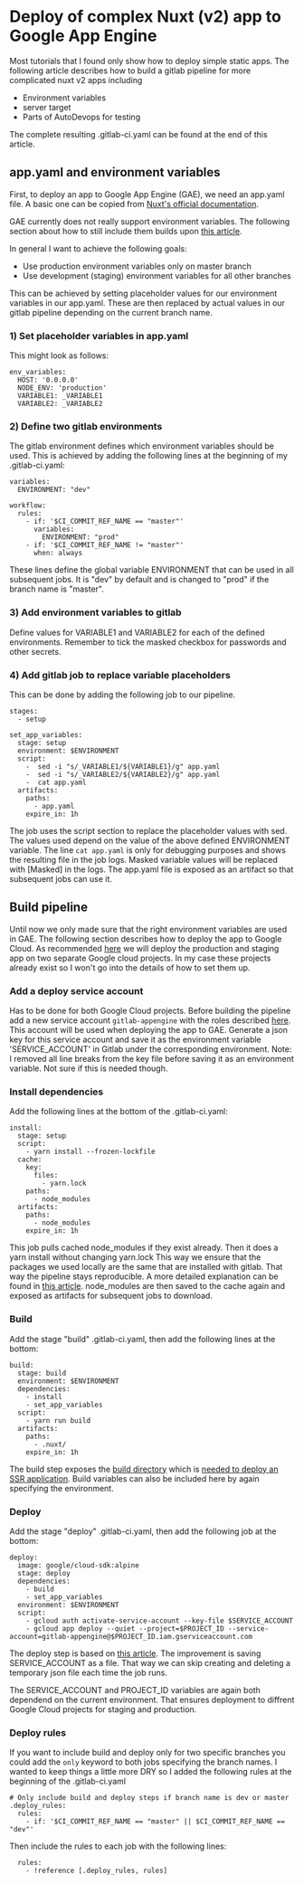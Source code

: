 # Deploy of complex Nuxt (v2) app to Google App Engine

Most tutorials that I found only show how to deploy simple static apps.
The following article describes how to build a gitlab pipeline for more complicated nuxt v2 apps including
- Environment variables
- server target
- Parts of AutoDevops for testing

The complete resulting .gitlab-ci.yaml can be found at the end of this article.

## app.yaml and environment variables

First, to deploy an app to Google App Engine (GAE), we need an app.yaml file.
A basic one can be copied from [Nuxt's official documentation](https://develop365.gitlab.io/nuxtjs-2.8.X-doc/en/faq/appengine-deployment/).

GAE currently does not really support environment variables.
The following section about how to still include them builds upon [this article](https://dev.to/mungell/google-cloud-app-engine-environment-variables-5990).

In general I want to achieve the following goals:
- Use production environment variables only on master branch
- Use development (staging) environment variables for all other branches

This can be achieved by setting placeholder values for our environment variables in our app.yaml.
These are then replaced by actual values in our gitlab pipeline depending on the current branch name.

### 1) Set placeholder variables in app.yaml
This might look as follows:
```
env_variables:
  HOST: '0.0.0.0'
  NODE_ENV: 'production'
  VARIABLE1: _VARIABLE1
  VARIABLE2: _VARIABLE2
```

### 2) Define two gitlab environments
The gitlab environment defines which environment variables should be used.
This is achieved by adding the following lines at the beginning of my .gitlab-ci.yaml:

```
variables:
  ENVIRONMENT: "dev"

workflow:
  rules:
    - if: '$CI_COMMIT_REF_NAME == "master"'
      variables:
        ENVIRONMENT: "prod"
    - if: '$CI_COMMIT_REF_NAME != "master"'
      when: always
```

These lines define the global variable ENVIRONMENT that can be used in all subsequent jobs.
It is "dev" by default and is changed to "prod" if the branch name is "master".

### 3) Add environment variables to gitlab
Define values for VARIABLE1 and VARIABLE2 for each of the defined environments.
Remember to tick the masked checkbox for passwords and other secrets.

### 4) Add gitlab job to replace variable placeholders
This can be done by adding the following job to our pipeline.

```
stages:
  - setup

set_app_variables:
  stage: setup
  environment: $ENVIRONMENT
  script:
    -  sed -i "s/_VARIABLE1/${VARIABLE1}/g" app.yaml
    -  sed -i "s/_VARIABLE2/${VARIABLE2}/g" app.yaml
    -  cat app.yaml
  artifacts:
    paths:
      - app.yaml
    expire_in: 1h
```

The job uses the script section to replace the placeholder values with
sed. The values used depend on the value of the above defined ENVIRONMENT variable.
The line `cat app.yaml` is only for debugging purposes and shows the resulting file in the job logs. Masked variable values will be replaced with [Masked] in the logs.
The app.yaml file is exposed as an artifact so that subsequent jobs can use it.

## Build pipeline
Until now we only made sure that the right environment variables are used in GAE.
The following section describes how to deploy the app to Google Cloud. As recommended [here](https://stackoverflow.com/a/49749873/10895550) we will deploy the production and staging app on two separate Google cloud projects.
In my case these projects already exist so I won't go into the details of how to set them up.

### Add a deploy service account
Has to be done for both Google Cloud projects.
Before building the pipeline add a new service account `gitlab-appengine` with the roles described [here](https://cloud.google.com/appengine/docs/flexible/roles#recommended_role_for_application_deployment). This account will be used when deploying the app to GAE. Generate a json key for this service account and save it as the environment variable 'SERVICE\_ACCOUNT' in Gitlab under the corresponding environment.
Note: I removed all line breaks from the key file before saving it as an environment variable. Not sure if this is needed though.

### Install dependencies
Add the following lines at the bottom of the .gitlab-ci.yaml:
```
install:
  stage: setup
  script:
    - yarn install --frozen-lockfile
  cache:
    key:
      files:
        - yarn.lock
    paths:
      - node_modules
  artifacts:
    paths:
      - node_modules
    expire_in: 1h
```

This job pulls cached node\_modules if they exist already. Then it does a yarn install without changing yarn.lock This way we ensure that the packages we used locally are the same that are installed with gitlab. That way the pipeline stays reproducible. A more detailed explanation can be found in [this article](https://dev.to/drakulavich/gitlab-ci-cache-and-artifacts-explained-by-example-2opi). node\_modules are then saved to the cache again and exposed as artifacts for subsequent jobs to download.

### Build
Add the stage "build" .gitlab-ci.yaml, then add the following lines at the bottom:
```
build:
  stage: build
  environment: $ENVIRONMENT
  dependencies:
    - install
    - set_app_variables
  script:
    - yarn run build
  artifacts:
    paths:
      - .nuxt/
    expire_in: 1h
```

The build step exposes the [build directory](https://v2.nuxt.com/docs/directory-structure/nuxt/) which is [needed to deploy an SSR application](https://v2.nuxt.com/docs/directory-structure/nuxt/#deploying). Build variables can also be included here by again specifying the environment.

### Deploy
Add the stage "deploy" .gitlab-ci.yaml, then add the following job at the bottom:
```
deploy:
  image: google/cloud-sdk:alpine
  stage: deploy
  dependencies:
    - build
    - set_app_variables
  environment: $ENVIRONMENT
  script:
    - gcloud auth activate-service-account --key-file $SERVICE_ACCOUNT
    - gcloud app deploy --quiet --project=$PROJECT_ID --service-account=gitlab-appengine@$PROJECT_ID.iam.gserviceaccount.com
```

The deploy step is based on [this article](https://medium.com/google-cloud/automatically-deploy-to-google-app-engine-with-gitlab-ci-d1c7237cbe11). The improvement is saving SERVICE\_ACCOUNT as a file. That way we can skip creating and deleting a temporary json file each time the job runs.

The SERVICE\_ACCOUNT and PROJECT\_ID variables are again both dependend on the current environment. That ensures deployment to diffrent Google Cloud projects for staging and production.

### Deploy rules

If you want to include build and deploy only for two specific branches you could add the `only` keyword to both jobs specifying the branch names. I wanted to keep things a little more DRY so I added the following rules at the beginning of the .gitlab-ci.yaml

```
# Only include build and deploy steps if branch name is dev or master
.deploy_rules:
  rules:
    - if: '$CI_COMMIT_REF_NAME == "master" || $CI_COMMIT_REF_NAME == "dev"'
```

Then include the rules to each job with the following lines:

```
  rules:
    - !reference [.deploy_rules, rules]
```

